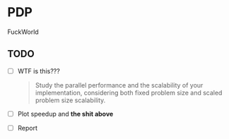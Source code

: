 # PDP
FuckWorld



## TODO

- [ ] WTF is this??? 

  > Study the parallel performance and the scalability of your implementation, considering both fixed problem size and scaled problem size scalability.

- [ ] Plot speedup and **the shit above**
- [ ] Report

